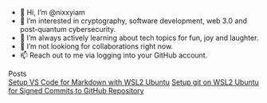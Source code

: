 - 👋 Hi, I’m @nixxyiam
- 👀 I’m interested in cryptography, software development, web 3.0 and post-quantum cybersecurity.
- 🌱 I’m always actively learning about tech topics for fun, joy and laughter.
- 💞️ I’m not lookiong for collaborations right now.
- 📫 Reach out to me via logging into your GitHub account.

Posts  
[Setup VS Code for Markdown with WSL2 Ubuntu](vscode-wsl-ubuntu.md)
[Setup git on WSL2 Ubuntu for Signed Commits to GitHub Repository](git-pgp-ubuntu.md)

<!---
nixxyiam/nixxyiam is a ✨ special ✨ repository because its `README.md` (this file) appears on your GitHub profile.
You can click the Preview link to take a look at your changes.
--->



